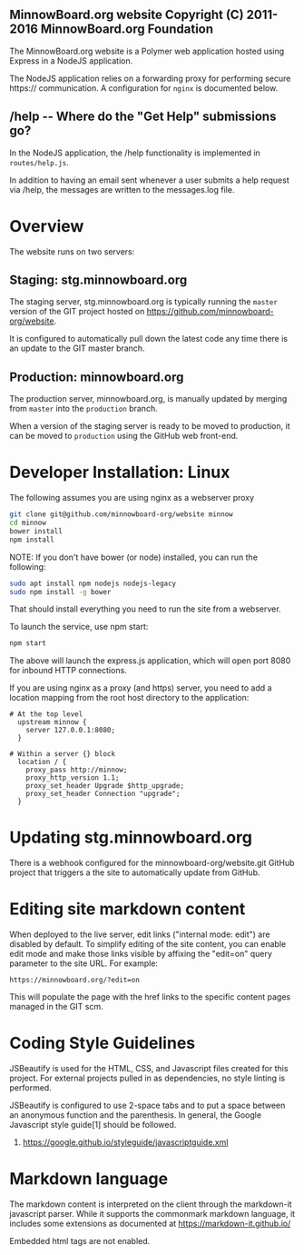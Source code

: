MinnowBoard.org website
Copyright (C) 2011-2016 MinnowBoard.org Foundation
---

The MinnowBoard.org website is a Polymer web application hosted using
Express in a NodeJS application.

The NodeJS application relies on a forwarding proxy for performing
secure https:// communication. A configuration for `nginx` is documented
below.


## /help -- Where do the "Get Help" submissions go?

In the NodeJS application, the /help functionality is implemented in 
`routes/help.js`.

In addition to having an email sent whenever a user submits a help request
via /help, the messages are written to the messages.log file.


# Overview

The website runs on two servers:

## Staging: stg.minnowboard.org  

The staging server, stg.minnowboard.org is typically running the `master`
version of the GIT project hosted on https://github.com/minnowboard-org/website.

It is configured to automatically pull down the latest code any time there is
an update to the GIT master branch.


## Production: minnowboard.org

The production server, minnowboard.org, is manually updated by merging from 
`master` into the `production` branch.

When a version of the staging server is ready to be moved to production, it
can be moved to `production` using the GitHub web front-end.


# Developer Installation: Linux

The following assumes you are using nginx as a webserver proxy

```bash
git clone git@github.com/minnowboard-org/website minnow
cd minnow
bower install
npm install
```

NOTE: If you don't have bower (or node) installed, you can run the following:
```bash
sudo apt install npm nodejs nodejs-legacy
sudo npm install -g bower
```

That should install everything you need to run the site from a webserver.

To launch the service, use npm start:

```bash
npm start
```

The above will launch the express.js application, which will open port
8080 for inbound HTTP connections.

If you are using nginx as a proxy (and https) server, you need to add a
location mapping from the root host directory to the application:

```nginx
# At the top level
  upstream minnow {
    server 127.0.0.1:8080;
  }

# Within a server {} block
  location / {
    proxy_pass http://minnow;
    proxy_http_version 1.1;
    proxy_set_header Upgrade $http_upgrade;
    proxy_set_header Connection "upgrade";
  }
```

# Updating stg.minnowboard.org

There is a webhook configured for the minnowboard-org/website.git GitHub
project that triggers a the site to automatically update from GitHub.


# Editing site markdown content

When deployed to the live server, edit links ("internal mode: edit") are
disabled by default. To simplify editing of the site content, you can enable
edit mode and make those links visible by affixing the "edit=on" query
parameter to the site URL. For example:

    https://minnowboard.org/?edit=on

This will populate the page with the href links to the specific content pages
managed in the GIT scm.


# Coding Style Guidelines

JSBeautify is used for the HTML, CSS, and Javascript files created for this
project. For external projects pulled in as dependencies, no style linting
is performed.

JSBeautify is configured to use 2-space tabs and to put a space between an
anonymous function and the parenthesis. In general, the Google Javascript
style guide[1] should be followed.

1. https://google.github.io/styleguide/javascriptguide.xml


# Markdown language

The markdown content is interpreted on the client through the markdown-it javascript
parser.  While it supports the commonmark markdown language, it includes some
extensions as documented at https://markdown-it.github.io/

Embedded html tags are not enabled.
